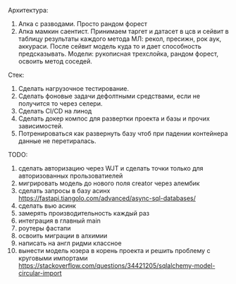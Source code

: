 
Архитектура: 

1. Апка с разводами. Просто рандом форест 
2. Апка мамкин саентист. Принимаем таргет и датасет в цсв и сейвит в таблицу результаты каждого метода МЛ: рекол, пресижн, рок аук, аккураси. После сейвит модель куда то и дает способность предсказывать. Модели: рукописная трехслойка, рандом форест, освоить метод соседей. 

Стек: 
1. Сделать нагрузочное тестирование.
2. Сделать фоновые задачи дефолтными средствами, если не получится то через селери. 
3. Сделать CI/CD на линод  
4. Сделать докер компос для развертки проекта и базы и прочих зависимостей.
5. Потренироваться как развернуть базу чтоб при падении контейнера данные не перетиралась.

TODO:
1. сделать авторизацию через WJT и сделать точки только для авторизованных прользоватиелей
2. мигрировать модель до нового поля creator через алембик
3. сделать запросы в базу асинх https://fastapi.tiangolo.com/advanced/async-sql-databases/
4. сделать вью асинк 
5. замерять производительность каждый раз 
6. интеграция в главный main 
7. роутеры фастапи
8. освоить миграции в алхимии 
9. написать на англ ридми классное 
10. вынести модель юзера в корень проекта и решить проблему с круговыми импортами https://stackoverflow.com/questions/34421205/sqlalchemy-model-circular-import